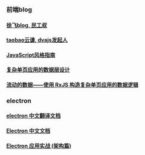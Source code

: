 ### 前端blog

#### [徐飞blog, 民工叔](https://github.com/xufei/blog)
#### [taobao云谦, dvajs发起人](https://github.com/sorrycc/blog/issues)


#### [JavaScript风格指南](https://github.com/alivebao/clean-code-js/blob/master/README.md)

#### [复杂单页应用的数据层设计](https://github.com/xufei/blog/issues/42  "spa")
#### [流动的数据——使用 RxJS 构造复杂单页应用的数据逻辑](https://github.com/xufei/blog/issues/38)

### electron

#### [electron 中文翻译文档](https://github.com/electron/electron/tree/master/docs-translations/zh-CN)
#### [Electron 中文文档](http://www.kancloud.cn/wizardforcel/electron-doc)
#### [Electron 应用实战 (架构篇)](https://github.com/sorrycc/blog/issues/13)
